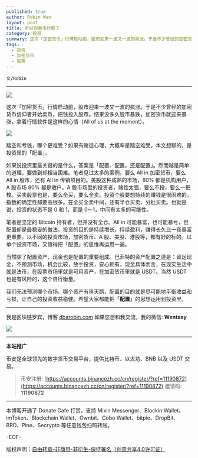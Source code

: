 ```yaml
---
published: true
author: Robin Wen
layout: post
title: 听说你卖币炒股了
category: 投资
summary: 这次「加密货币」行情启动前，股市迎来一波又一波的疯涨。于是不少曾经的加密货币信仰者开始卖币，把钱投入股市。结果没多久股市暴跌，加密货币就迎来暴涨，拿着行情软件是这样的心情（All of us at the moment）。当然除了配置资产，现金也是配置的重要组成。巴菲特的资产配置之道是：留足现金，不预测市场，机会比较，放手投资，安心拥有。现金具体而言，在现实生活中就是法币，在股票市场里就是可用资产，在加密货币里就是 USDT。当然 USDT 也是有风险的，这个自行衡量。我们无法预测哪个市场、哪个资产有黑天鹅，配置的目的就是尽可能地平衡收益和亏损，让自己的投资收益稳健。希望大家都能把「配置】的思想运用到投资里。
tags:
  - 投资
  - 加密货币
  - 股票
---
```


`文/Robin`

***

![](https://cdn.dbarobin.com/31tgwyu.png)

这次「加密货币」行情启动前，股市迎来一波又一波的疯涨。于是不少曾经的加密货币信仰者开始卖币，把钱投入股市。结果没多久股市暴跌，加密货币就迎来暴涨，拿着行情软件是这样的心情（All of us at the moment）。

![](https://cdn.dbarobin.com/olcpxyz.jpg)

踏空和亏钱，哪个更难受？如果有赌徒心理，大概率是踏空难受。本文想聊的，是投资里的「配置」。

如果说投资里最关键的是什么，答案是「配置、配置，还是配置」。然而越是简单的道理，要做到却相当困难。笔者见过太多的案例，要么 All in 加密货币，要么 All in 股市，还有 All in 传销项目的。美股这种成熟的市场，80% 都是机构用户，A 股市场 80% 都是散户。A 股市场里的投资者，赌性太强，要么不投，要么一把梭。买卖股票也是，要么全买，要么全卖。投资个股要想持续的赚钱是很困难的，指数的确定性却要高很多。在全买全卖中间，还有半仓买卖、分批买卖。也就是说，投资的状态不是 0 和 1，而是 0～1，中间有太多的可能性。

笔者是坚定的 Bitcoin 持有者，但并没有全仓。All in 可能暴富，也可能暴亏，但配置却是最稳妥的做法。投资的目的是持续增长，持续盈利，赚得长久比一夜暴富更重要。以不同的投资市场，加密货币、A 股、美股、港股等，都有好的标的。以单个投资市场，又值得把「配置」的思维再运用一遍。

当然除了配置资产，现金也是配置的重要组成。巴菲特的资产配置之道是：留足现金，不预测市场，机会比较，放手投资，安心拥有。现金具体而言，在现实生活中就是法币，在股票市场里就是可用资产，在加密货币里就是 USDT。当然 USDT 也是有风险的，这个自行衡量。

我们无法预测哪个市场、哪个资产有黑天鹅，配置的目的就是尽可能地平衡收益和亏损，让自己的投资收益稳健。希望大家都能把「**配置**」的思想运用到投资里。

***

我是区块链罗宾，博客 [dbarobin.com](https://dbarobin.com/)
如果您想和我交流，我的微信: **Wentasy**

![](https://cdn.dbarobin.com/v4yywe2.png)

***

**本站推广**

币安是全球领先的数字货币交易平台，提供比特币、以太坊、BNB 以及 USDT 交易。

> 币安注册: [https://accounts.binancezh.cc/cn/register/?ref=11190872](https://accounts.binancezh.cc/cn/register/?ref=11190872)
> 邀请码: **11190872**

***

本博客开通了 Donate Cafe 打赏，支持 Mixin Messenger、Blockin Wallet、imToken、Blockchain Wallet、Ownbit、Cobo Wallet、bitpie、DropBit、BRD、Pine、Secrypto 等任意钱包扫码转账。

<center>
    <div class="--donate-button"
         data-button-id="f8b9df0d-af9a-460d-8258-d3f435445075"
    ></div>
</center>

–EOF–

版权声明：[自由转载-非商用-非衍生-保持署名（创意共享4.0许可证）](http://creativecommons.org/licenses/by-nc-nd/4.0/deed.zh)